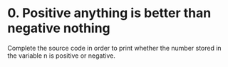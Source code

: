 # 0. Positive anything is better than negative nothing

Complete the source code in order to print whether the number stored in the variable n is positive or negative.

